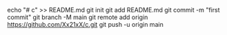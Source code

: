 echo "# c" >> README.md
git init
git add README.md
git commit -m "first commit"
git branch -M main
git remote add origin https://github.com/Xx21xX/c.git
git push -u origin main
